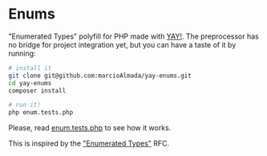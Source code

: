 # Enums

"Enumerated Types" polyfill for PHP made with [YAY!](https://github.com/marcioAlmada/yay).
The preprocessor has no bridge for project integration yet, but you can have a taste of it by running:

```bash
# install it
git clone git@github.com:marcioAlmada/yay-enums.git
cd yay-enums
composer install

# run it!
php enum.tests.php
```

Please, read [enum.tests.php](https://github.com/marcioAlmada/yay-enums/blob/master/enum.tests.php) to see how it works.

This is inspired by the ["Enumerated Types"](https://wiki.php.net/rfc/enum) RFC.
